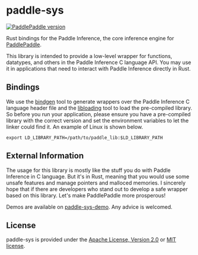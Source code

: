 # paddle-sys

[![PaddlePaddle version](https://img.shields.io/badge/PaddlePaddle-release%2F2.0-blue)](https://github.com/PaddlePaddle/Paddle)

Rust bindings for the Paddle Inference, the core inference engine for [PaddlePaddle].

This library is intended to provide a low-level wrapper for functions, datatypes, and others in the Paddle Inference C language API. You may use it in applications that need to interact with Paddle Inference directly in Rust.

## Bindings

We use the [bindgen] tool to generate wrappers over the Paddle Inference C language header file and the [libloading] tool to load the pre-compiled library. So before you run your application, please ensure you have a pre-compiled library with the correct version and set the environment variables to let the linker could find it. An example of Linux is shown below.

```
export LD_LIBRARY_PATH=/path/to/paddle_lib:$LD_LIBRARY_PATH
```

## External Information

The usage for this library is mostly like the stuff you do with Paddle Inference in C language. But it's in Rust, meaning that you would use some unsafe features and manage pointers and malloced memories. I sincerely hope that if there are developers who stand out to develop a safe wrapper based on this library. Let's make PaddlePaddle more prosperous!

Demos are available on [paddle-sys-demo]. Any advice is welcomed.

## License

paddle-sys is provided under the <a href="LICENSE-APACHE">Apache License, Version 2.0</a> or <a href="LICENSE-MIT">MIT license</a>.

[PaddlePaddle]: https://github.com/PaddlePaddle/Paddle
[bindgen]: https://github.com/rust-lang/rust-bindgen
[libloading]: https://github.com/nagisa/rust_libloading
[paddle-sys-demo]: https://github.com/KernelErr/paddle-sys-demo